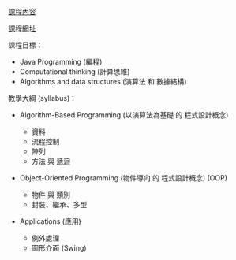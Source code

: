 [課程內容](https://cool.ntu.edu.tw/courses/26947/modules/items/991278)

[課程網址](https://www.csie.ntu.edu.tw/~d00922011/java.html)

課程目標：
  - Java Programming (編程)
  - Computational thinking (計算思維)
  - Algorithms and data structures (演算法 和 數據結構)

教學大綱 (syllabus)：
- Algorithm-Based Programming (以演算法為基礎 的 程式設計概念)
  - 資料
  - 流程控制
  - 陣列
  - 方法 與 遞迴
- Object-Oriented Programming (物件導向 的 程式設計概念) (OOP)
  - 物件 與 類別
  - 封裝、繼承、多型

- Applications (應用)
  - 例外處理
  - 圖形介面 (Swing)